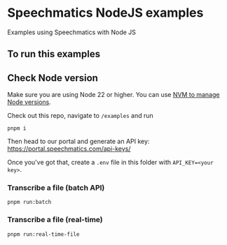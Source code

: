 # Speechmatics NodeJS examples

Examples using Speechmatics with Node JS

## To run this examples

## Check Node version

Make sure you are using Node 22 or higher. You can use [NVM to manage Node versions](https://github.com/nvm-sh/nvm?tab=readme-ov-file#install--update-script).

Check out this repo, navigate to `/examples` and run

```
pnpm i
```

Then head to our portal and generate an API key: https://portal.speechmatics.com/api-keys/

Once you've got that, create a `.env` file in this folder with `API_KEY=<your key>`.

### Transcribe a file (batch API)

```
pnpm run:batch
```

### Transcribe a file (real-time)

```
pnpm run:real-time-file
```